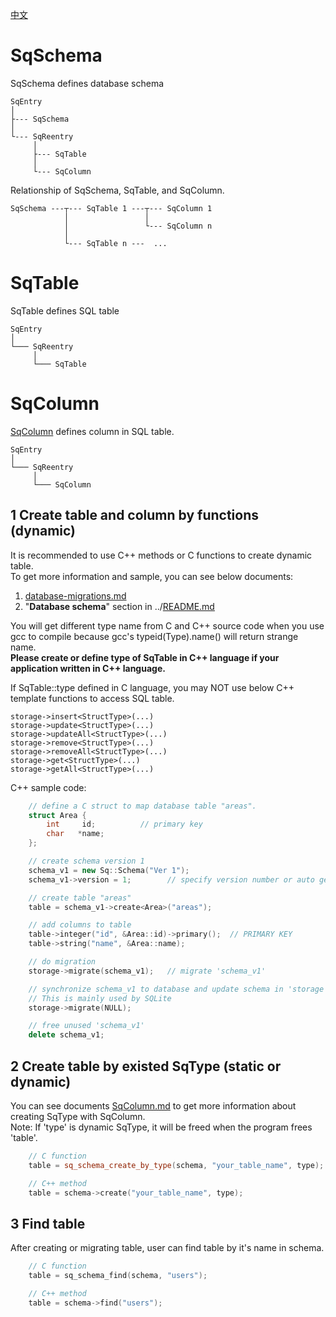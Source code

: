﻿[中文](SqSchema.cn.md)

# SqSchema
SqSchema defines database schema

	SqEntry
	│
	├--- SqSchema
	│
	└--- SqReentry
	     │
	     ├--- SqTable
	     │
	     └--- SqColumn

Relationship of SqSchema, SqTable, and SqColumn.

	SqSchema ---┬--- SqTable 1 ---┬--- SqColumn 1
	            │                 │
	            │                 └--- SqColumn n
	            │
	            └--- SqTable n ---  ...

# SqTable
SqTable defines SQL table

	SqEntry
	│
	└─── SqReentry
	     │
	     └─── SqTable

# SqColumn
[SqColumn](SqColumn.md) defines column in SQL table.

	SqEntry
	│
	└─── SqReentry
	     │
	     └─── SqColumn

## 1 Create table and column by functions (dynamic)

It is recommended to use C++ methods or C functions to create dynamic table.  
To get more information and sample, you can see below documents:  
1. [database-migrations.md](database-migrations.md)
2. "**Database schema**" section in ../[README.md](../README.md#database-schema)

You will get different type name from C and C++ source code when you use gcc to compile because gcc's typeid(Type).name() will return strange name.  
**Please create or define type of SqTable in C++ language if your application written in C++ language.**  
  
If SqTable::type defined in C language, you may NOT use below C++ template functions to access SQL table.

	storage->insert<StructType>(...)
	storage->update<StructType>(...)
	storage->updateAll<StructType>(...)
	storage->remove<StructType>(...)
	storage->removeAll<StructType>(...)
	storage->get<StructType>(...)
	storage->getAll<StructType>(...)

C++ sample code:

```c++
	// define a C struct to map database table "areas".
	struct Area {
		int     id;          // primary key
		char   *name;
	};

	// create schema version 1
	schema_v1 = new Sq::Schema("Ver 1");
	schema_v1->version = 1;        // specify version number or auto generate it

	// create table "areas"
	table = schema_v1->create<Area>("areas");

	// add columns to table
	table->integer("id", &Area::id)->primary();  // PRIMARY KEY
	table->string("name", &Area::name);

	// do migration
	storage->migrate(schema_v1);   // migrate 'schema_v1'

	// synchronize schema_v1 to database and update schema in 'storage'
	// This is mainly used by SQLite
	storage->migrate(NULL);

	// free unused 'schema_v1'
	delete schema_v1;
```

## 2 Create table by existed SqType (static or dynamic)
You can see documents [SqColumn.md](SqColumn.md) to get more information about creating SqType with SqColumn.  
Note: If 'type' is dynamic SqType, it will be freed when the program frees 'table'.

```c++
	// C function
	table = sq_schema_create_by_type(schema, "your_table_name", type);

	// C++ method
	table = schema->create("your_table_name", type);
```

## 3 Find table
After creating or migrating table, user can find table by it's name in schema.

```c++
	// C function
	table = sq_schema_find(schema, "users");

	// C++ method
	table = schema->find("users");
```
